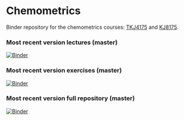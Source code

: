 # Chemometrics
Binder repository for the chemometrics courses: [TKJ4175](https://www.ntnu.edu/studies/courses/TKJ4175) and [KJ8175](https://www.ntnu.edu/studies/courses/KJ8175).

### Most recent version lectures (master)
[![Binder](https://mybinder.org/badge_logo.svg)](https://mybinder.org/v2/gh/andersle/chemometrics/master?filepath=%2Flectures)

### Most recent version exercises (master)
[![Binder](https://mybinder.org/badge_logo.svg)](https://mybinder.org/v2/gh/andersle/chemometrics/master?filepath=%2Fexercises)


### Most recent version full repository (master)
[![Binder](https://mybinder.org/badge_logo.svg)](https://mybinder.org/v2/gh/andersle/chemometrics/master)
